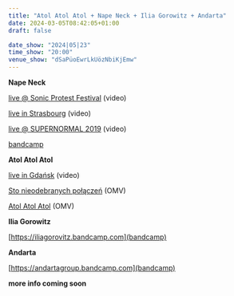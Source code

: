 ```yaml
---
title: "Atol Atol Atol + Nape Neck + Ilia Gorowitz + Andarta"
date: 2024-03-05T08:42:05+01:00
draft: false

date_show: "2024|05|23"
time_show: "20:00"
venue_show: "dSaPüoEwrLkUözNbiKjEmw"
---
```


**Nape Neck**

[live @ Sonic Protest Festival](https://www.youtube.com/watch?v=ZTy6yM5OfOA) (video)

[live in Strasbourg](https://www.youtube.com/watch?v=9fa-v9UYp8A) (video)

[live @ SUPERNORMAL 2019](https://www.youtube.com/watch?v=Lg-1G2NBLh4) (video)

[bandcamp](https://napeneck.bandcamp.com/album/look-alive-ep)

**Atol Atol Atol**

[live in Gdańsk](https://www.youtube.com/watch?v=2PxWMSHJIbo) (video)

[Sto nieodebranych połączeń](https://www.youtube.com/watch?v=oSvNKEL9xxs) (OMV)

[Atol Atol Atol](https://www.youtube.com/watch?v=AiaErLUqKFs) (OMV)

**Ilia Gorowitz**

[https://iliagorovitz.bandcamp.com](bandcamp)

**Andarta**

[https://andartagroup.bandcamp.com](bandcamp)

**more info coming soon**

<!-- ![Atol Atol Atol + Nape Neck + Ilia Gorowitz + Andarta](../../posters/2024-05-23.jpg) -->
